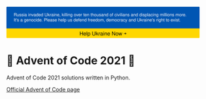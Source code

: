 [![SWUbanner](https://raw.githubusercontent.com/vshymanskyy/StandWithUkraine/main/banner2-direct.svg)](https://github.com/vshymanskyy/StandWithUkraine/blob/main/docs/README.md)

# 🎄 Advent of Code 2021 🎄

Advent of Code 2021 solutions written in Python.

[Official Advent of Code page](https://adventofcode.com/2021)
